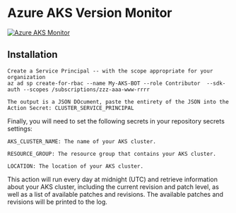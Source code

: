 # Azure AKS Version Monitor

[![Azure AKS Monitor](https://github.com/johndohoneyjr/AKS-Version-Monitor/actions/workflows/azure-aks-monitor.yml/badge.svg)](https://github.com/johndohoneyjr/AKS-Version-Monitor/actions/workflows/azure-aks-monitor.yml)

## Installation
```
Create a Service Principal -- with the scope appropriate for your organization
az ad sp create-for-rbac --name My-AKS-BOT --role Contributor  --sdk-auth --scopes /subscriptions/zzz-aaa-www-rrrr

The output is a JSON DOcument, paste the entirety of the JSON into the Action Secret: CLUSTER_SERVICE_PRINCIPAL 
```
Finally, you will need to set the following secrets in your repository secrets settings:

```
AKS_CLUSTER_NAME: The name of your AKS cluster.

RESOURCE_GROUP: The resource group that contains your AKS cluster.

LOCATION: The location of your AKS cluster.
```
This action will run every day at midnight (UTC) and retrieve information about your AKS cluster, including the current revision and patch level, as well as a list of available patches and revisions. The available patches and revisions will be printed to the log.
